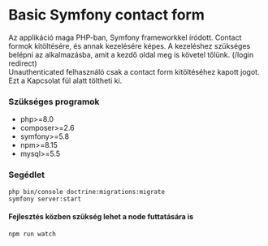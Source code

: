 # Basic Symfony contact form

Az applikáció maga PHP-ban, Symfony frameworkkel íródott.
Contact formok kitöltésére, és annak kezelésére képes.
A kezeléshez szükséges belépni az alkalmazásba,
amit a kezdő oldal meg is követel tőlünk. (/login redirect) <br>
Unauthenticated felhasználó csak a contact form kitöltéséhez kapott jogot. Ezt a Kapcsolat fül alatt töltheti ki.

### Szükséges programok
<ul>
    <li>php>=8.0</li>
    <li>composer>=2.6</li>
    <li>symfony>=5.8</li>
    <li>npm>=8.15</li>
    <li>mysql>=5.5</li>
</ul>

### Segédlet
```php bin/console doctrine:migrations:migrate``` <br>
```symfony server:start```

#### Fejlesztés közben szükség lehet a node futtatására is
```npm run watch```
